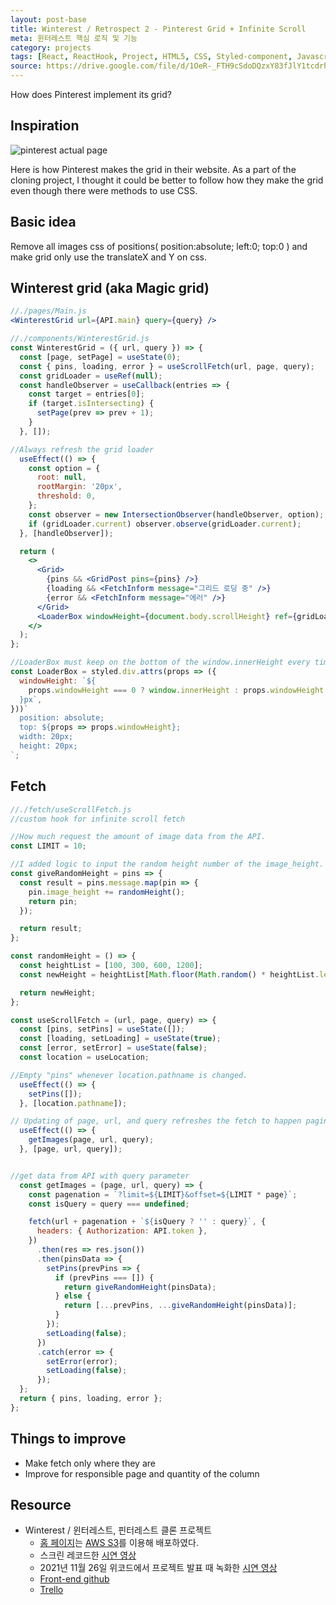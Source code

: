 ```yaml
---
layout: post-base
title: Winterest / Retrospect 2 - Pinterest Grid + Infinite Scroll
meta: 윈터레스트 핵심 로직 및 기능
category: projects
tags: [React, ReactHook, Project, HTML5, CSS, Styled-component, Javascript]
source: https://drive.google.com/file/d/1OeR-_FTH9cSdoDQzxY83fJlY1tcdrh7Q/view?usp=sharing
---
```

How does Pinterest implement its grid?

## Inspiration

![pinterest actual page]({{site.baseurl}}/img/2021-11-27-Winterest/pinterest_translates.png)

Here is how Pinterest makes the grid in their website. As a part of the cloning project, I thought it could be better to follow how they make the grid even though there were methods to use CSS.

## Basic idea

Remove all images css of positions( position:absolute; left:0; top:0 ) and make grid only use the translateX and Y on css.

## Winterest grid (aka Magic grid)

```jsx
//./pages/Main.js 
<WinterestGrid url={API.main} query={query} />
```

```jsx
//./components/WinterestGrid.js 
const WinterestGrid = ({ url, query }) => {
  const [page, setPage] = useState(0);
  const { pins, loading, error } = useScrollFetch(url, page, query);
  const gridLoader = useRef(null);
  const handleObserver = useCallback(entries => {
    const target = entries[0];
    if (target.isIntersecting) {
      setPage(prev => prev + 1);
    }
  }, []);

//Always refresh the grid loader
  useEffect(() => {
    const option = {
      root: null,
      rootMargin: '20px',
      threshold: 0,
    };
    const observer = new IntersectionObserver(handleObserver, option);
    if (gridLoader.current) observer.observe(gridLoader.current);
  }, [handleObserver]);

  return (
    <>
      <Grid>
        {pins && <GridPost pins={pins} />}
        {loading && <FetchInform message="그리드 로딩 중" />}
        {error && <FetchInform message="에러" />}
      </Grid>
      <LoaderBox windowHeight={document.body.scrollHeight} ref={gridLoader} />
    </>
  );
};

//LoaderBox must keep on the bottom of the window.innerHeight every time.
const LoaderBox = styled.div.attrs(props => ({
  windowHeight: `${
    props.windowHeight === 0 ? window.innerHeight : props.windowHeight
  }px`,
}))`
  position: absolute;
  top: ${props => props.windowHeight};
  width: 20px;
  height: 20px;
`;
```

## Fetch

```jsx
//./fetch/useScrollFetch.js 
//custom hook for infinite scroll fetch

//How much request the amount of image data from the API.
const LIMIT = 10;

//I added logic to input the random height number of the image_height. This value uses for the height and offsets y of posts on the Winterest Grid.
const giveRandomHeight = pins => {
  const result = pins.message.map(pin => {
    pin.image_height += randomHeight();
    return pin;
  });

  return result;
};

const randomHeight = () => {
  const heightList = [100, 300, 600, 1200];
  const newHeight = heightList[Math.floor(Math.random() * heightList.length)];

  return newHeight;
};

const useScrollFetch = (url, page, query) => {
  const [pins, setPins] = useState([]);
  const [loading, setLoading] = useState(true);
  const [error, setError] = useState(false);
  const location = useLocation;

//Empty "pins" whenever location.pathname is changed.
  useEffect(() => {
    setPins([]);
  }, [location.pathname]);

// Updating of page, url, and query refreshes the fetch to happen pagination
  useEffect(() => {
    getImages(page, url, query);
  }, [page, url, query]);


//get data from API with query parameter
  const getImages = (page, url, query) => {
    const pagenation = `?limit=${LIMIT}&offset=${LIMIT * page}`;
    const isQuery = query === undefined;

    fetch(url + pagenation + `${isQuery ? '' : query}`, {
      headers: { Authorization: API.token },
    })
      .then(res => res.json())
      .then(pinsData => {
        setPins(prevPins => {
          if (prevPins === []) {
            return giveRandomHeight(pinsData);
          } else {
            return [...prevPins, ...giveRandomHeight(pinsData)];
          }
        });
        setLoading(false);
      })
      .catch(error => {
        setError(error);
        setLoading(false);
      });
  };
  return { pins, loading, error };
};
```

## Things to improve

- Make fetch only where they are
- Improve for responsible page and quantity of the column

## Resource

- Winterest / 윈터레스트, 핀터레스트 클론 프로젝트
  - [홈 페이지](http://wecode26winterestproject.s3-website.ap-northeast-2.amazonaws.com/)는 [AWS S3](https://aws.amazon.com/?nc2=h_lg)를 이용해 배포하였다.
  - 스크린 레코드한 [시연 영상](https://drive.google.com/file/d/1OeR-_FTH9cSdoDQzxY83fJlY1tcdrh7Q/view?usp=sharing)
  - 2021년 11월 26일 위코드에서 프로젝트 발표 때 녹화한 [시연 영상](https://drive.google.com/file/d/1wh3uxFrbqOR_65DGYM8RUOlCP-cuKJhI/view?usp=sharing)
  - [Front-end github](https://github.com/wecode-bootcamp-korea/26-2nd-Weterest-frontend)
  - [Trello](https://trello.com/b/Q966JjyT/weterest)
